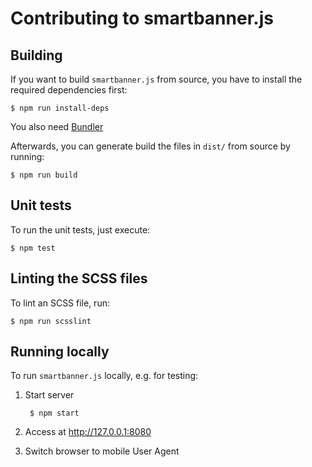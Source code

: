 # Contributing to smartbanner.js

## Building

If you want to build `smartbanner.js` from source, you have to install the required dependencies first:

    $ npm run install-deps

You also need [Bundler](http://bundler.io/)

Afterwards, you can generate build the files in `dist/` from source by running:

    $ npm run build

## Unit tests

To run the unit tests, just execute:

    $ npm test

## Linting the SCSS files

To lint an SCSS file, run:

    $ npm run scsslint

## Running locally

To run `smartbanner.js` locally, e.g. for testing:

1. Start server

        $ npm start

2. Access at http://127.0.0.1:8080
3. Switch browser to mobile User Agent

